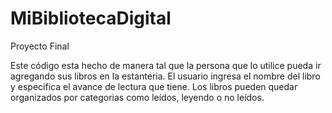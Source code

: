 # MiBibliotecaDigital
Proyecto Final 

Este código esta hecho de manera tal que la persona que lo utilice pueda ir agregando sus libros en la estanteria.
El usuario ingresa el nombre del libro y especifica el avance de lectura que tiene.
Los libros pueden quedar organizados por categorias como leídos, leyendo o no leídos.
